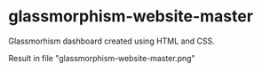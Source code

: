 # glassmorphism-website-master

Glassmorhism dashboard created using HTML and CSS.

Result in file "glassmorphism-website-master.png"